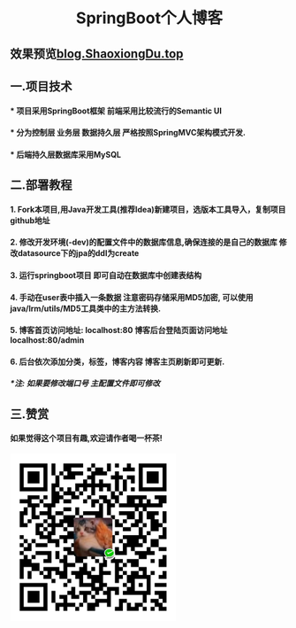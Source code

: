 # <center>SpringBoot个人博客</center>

## 效果预览<a href='http://blog.shaoxiongdu.top'>blog.ShaoxiongDu.top</a>

## 一.项目技术

#### * 项目采用SpringBoot框架 前端采用比较流行的Semantic UI

#### * 分为控制层 业务层 数据持久层 严格按照SpringMVC架构模式开发.

#### * 后端持久层数据库采用MySQL

## 二.部署教程

#### 1.  Fork本项目,用Java开发工具(推荐Idea)新建项目，选版本工具导入，复制项目github地址

#### 2. 修改开发环境(-dev)的配置文件中的数据库信息,确保连接的是自己的数据库  修改datasource下的jpa的ddl为create

#### 3. 运行springboot项目 即可自动在数据库中创建表结构  

#### 4. 手动在user表中插入一条数据  注意密码存储采用MD5加密, 可以使用java/lrm/utils/MD5工具类中的主方法转换.

#### 5. 博客首页访问地址: localhost:80  博客后台登陆页面访问地址 localhost:80/admin

#### 6. 后台依次添加分类，标签，博客内容  博客主页刷新即可更新.

##### *注:  如果要修改端口号  主配置文件即可修改

## 三.赞赏
#### 如果觉得这个项目有趣,欢迎请作者喝一杯茶!

<img src="https://github.com/ShaoxiongDu/ShaoxiongDu/blob/main/wechatPay.jpg" width='300px' />
